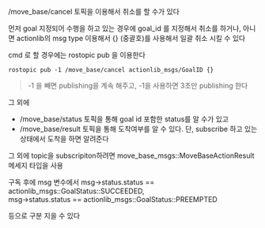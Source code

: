 /move_base/cancel 토픽을 이용해서 취소를 할 수가 있다 

먼저 goal 지정되어 수행을 하고 있는 경우에 
goal_id 를 지정해서 취소를 하거나, 아니면 actionlib의 msg type 이용해서 {} (중괄호)를 사용해서 일괄 취소 시킬 수 있다  


cmd 로 할 경우에는 rostopic pub 을 이용한다 
```
rostopic pub -1 /move_base/cancel actionlib_msgs/GoalID {}
```

> -1 을 빼면 publishing을 계속 해주고, -1을 사용하면 3초만 publishing 한다


그 외에 
- /move_base/status 토픽을 통해 goal id 포함한 status를 알 수가 있고   
- /move_base/result 토픽을 통해 도착여부를 알 수 있다. 단, subscribe 하고 있는 상태에서 도착을 하면 알려준다 


그 외에 topic을 subscripiton하려면  move_base_msgs::MoveBaseActionResult 메세지 타입을 사용  

구독 후에 msg 변수에서 
 msg->status.status == actionlib_msgs::GoalStatus::SUCCEEDED,  
 msg->status.status == actionlib_msgs::GoalStatus::PREEMPTED

등으로 구분 지을 수 있다 

